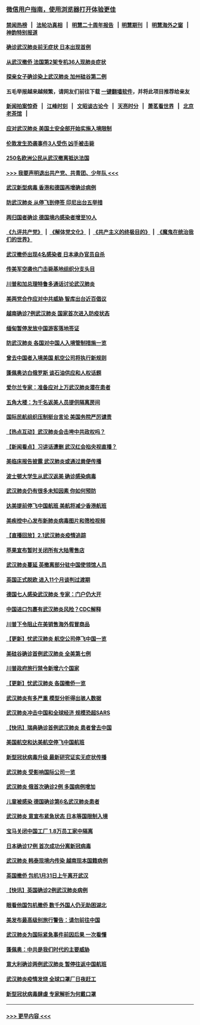 ### [微信用户指南，使用浏览器打开体验更佳](https://github.com/gfw-breaker/banned-news1/blob/master/indexes/wechat-guide.md?t=0)
#### [禁闻热榜](热点新闻.md?t=0)  &nbsp;&nbsp;|&nbsp;&nbsp; [法轮功真相](https://github.com/gfw-breaker/truth/blob/master/README.md?t=0) &nbsp;&nbsp;|&nbsp;&nbsp; [明慧二十周年报告](https://github.com/gfw-breaker/mh-reports/blob/master/README.md?t=0) &nbsp;&nbsp;|&nbsp;&nbsp;[明慧期刊](https://github.com/gfw-breaker/mh-qikan) &nbsp;&nbsp;|&nbsp;&nbsp; [明慧海外之窗](https://github.com/gfw-breaker/mh-news/blob/master/README.md?t=0) &nbsp;&nbsp;|&nbsp;&nbsp; [神韵特别报道](https://github.com/gfw-breaker/mh-news/blob/master/shenyun.md?t=0)
#### [确诊武汉肺炎前无症状 日本出现首例](../pages/nsc418/n11841567.md?t=02032244) 
#### [从武汉撤侨 法国第2架专机36人现肺炎症状](../pages/nsc418/n11841382.md?t=02032244) 
#### [探亲女子确诊染上武汉肺炎 加州硅谷第二例](../pages/nsc418/n11839784.md?t=02032244) 
#### 五毛举报越来越频繁，请网友们前往下载 [一键翻墙软件](https://github.com/gfw-breaker/ssr-accounts)，并将此项目推荐给亲友
#### [新闻拍案惊奇](https://github.com/gfw-breaker/banned-news1/blob/master/pages/link4.md) &nbsp;&nbsp;|&nbsp;&nbsp; [江峰时刻](https://github.com/gfw-breaker/banned-news1/blob/master/pages/link4.md) &nbsp;&nbsp;|&nbsp;&nbsp; [文昭谈古论今](https://github.com/gfw-breaker/banned-news1/blob/master/pages/link4.md) &nbsp;&nbsp;|&nbsp;&nbsp; [天亮时分](https://github.com/gfw-breaker/banned-news1/blob/master/pages/link4.md) &nbsp;&nbsp;|&nbsp;&nbsp; [萧茗看世界](https://github.com/gfw-breaker/banned-news1/blob/master/pages/link4.md) &nbsp;&nbsp;|&nbsp;&nbsp; [北京老茶馆](https://github.com/gfw-breaker/banned-news1/blob/master/pages/link4.md) &nbsp;&nbsp;|&nbsp;&nbsp; 
#### [应对武汉肺炎 美国土安全部开始实施入境限制](../pages/nsc418/n11839729.md?t=02032244) 
#### [伦敦发生恐袭事件3人受伤 凶手被击毙](../pages/nsc418/n11839442.md?t=02032244) 
#### [250名欧洲公民从武汉撤离抵达法国](../pages/nsc418/n11839438.md?t=02032244) 
#### [>>> 我要声明退出共产党、共青团、少年队 <<<](https://github.com/begood0513/goodnews/blob/master/quit/letter.md) 
#### [武汉新型病毒 香港和德国再增确诊病例](../pages/nsc418/n11839381.md?t=02032244) 
#### [防武汉肺炎 从停飞到停签 印尼出台五举措](../pages/nsc418/n11839282.md?t=02032244) 
#### [两归国者确诊 德国境内感染者增至10人](../pages/nsc418/n11839164.md?t=02032244) 
#### [《九评共产党》](https://github.com/begood0513/9ping.md/blob/master/README.md) &nbsp;|&nbsp; [《解体党文化》](../../../../jtdwh.md/blob/master/README.md)  &nbsp;|&nbsp; [《共产主义的终极目的》](../../../../gczydzjmd.md/blob/master/README.md) &nbsp;|&nbsp; [《魔鬼在统治我们的世界》](../../../../mgztzwmdsj.md/blob/master/README.md) 
#### [武汉撤侨出现4名感染者 日本承办官员自杀](../pages/nsc418/n11839044.md?t=02032244) 
#### [传美军空袭也门击毙基地组织分支头目](../pages/nsc418/n11839210.md?t=02032244) 
#### [川普和加总理特鲁多通话讨论武汉肺炎](../pages/nsc418/n11839128.md?t=02032244) 
#### [美两党合作应对中共威胁 智库出台近百倡议](../pages/nsc418/n11838437.md?t=02032244) 
#### [越南确诊7例武汉肺炎 国家首次进入防疫状态](../pages/nsc418/n11838860.md?t=02032244) 
#### [缅甸暂停发放中国游客落地签证](../pages/nsc418/n11838730.md?t=02032244) 
#### [防武汉肺炎 各国对中国人入境管制措施一览](../pages/nsc418/n11838726.md?t=02032244) 
#### [曾去中国者入境美国 航空公司将执行新规则](../pages/nsc418/n11838375.md?t=02032244) 
#### [蓬佩奥访白俄罗斯 谈石油供应和人权话题](../pages/nsc418/n11838242.md?t=02032244) 
#### [爱尔兰专家：准备应对上万武汉肺炎潜在患者](../pages/nsc418/n11837978.md?t=02032244) 
#### [五角大楼：为千名返美人员提供隔离房间](../pages/nsc418/n11837831.md?t=02032244) 
#### [国际民航组织压制挺台言论 美国务院严厉谴责](../pages/nsc418/n11837791.md?t=02032244) 
#### [【热点互动】武汉肺炎会击垮中共政权吗？](../pages/nsc418/n11837779.md?t=02032244) 
#### [【新闻看点】习讲话遭删 武汉红会掐央视直播？](../pages/nsc418/n11837573.md?t=02032244) 
#### [美临床报告披露 武汉肺炎或通过粪便传播](../pages/nsc418/n11837626.md?t=02032244) 
#### [波士顿大学生从武汉返美 确诊感染病毒](../pages/nsc418/n11837580.md?t=02032244) 
#### [武汉肺炎仍有很多未知因素 你如何预防](../pages/nsc418/n11837666.md?t=02032244) 
#### [达美提前停飞中国航班 美航将减少香港航班](../pages/nsc418/n11837649.md?t=02032244) 
#### [美疾控中心发布新肺炎病毒图片和筛检视频](../pages/nsc418/n11837491.md?t=02032244) 
#### [【直播回放】2.1武汉肺炎疫情追踪](../pages/nsc418/n11837232.md?t=02032244) 
#### [苹果宣布暂时关闭所有大陆零售店](../pages/nsc418/n11837097.md?t=02032244) 
#### [武汉肺炎蔓延 英撤离部分驻中国使领馆人员](../pages/nsc418/n11837061.md?t=02032244) 
#### [英国正式脱欧 进入11个月谈判过渡期](../pages/nsc418/n11836911.md?t=02032244) 
#### [德国七人感染武汉肺炎 专家：门户仍大开](../pages/nsc418/n11836344.md?t=02032244) 
#### [中国进口包裹有武汉肺炎风险？CDC解释](../pages/nsc418/n11836321.md?t=02032244) 
#### [川普下令阻止在美销售海外假冒商品](../pages/nsc418/n11836261.md?t=02032244) 
#### [【更新】忧武汉肺炎 航空公司停飞中国一览](../pages/nsc418/n11835931.md?t=02032244) 
#### [美硅谷确诊首例武汉肺炎 全美第七例](../pages/nsc418/n11836093.md?t=02032244) 
#### [川普政府旅行禁令新增六个国家](../pages/nsc418/n11836083.md?t=02032244) 
#### [【更新】忧武汉肺炎 各国撤侨一览](../pages/nsc418/n11835673.md?t=02032244) 
#### [武汉肺炎有多严重 模型分析得出骇人数据](../pages/nsc418/n11835829.md?t=02032244) 
#### [武汉肺炎冲击中国和全球经济 规模恐超SARS](../pages/nsc418/n11835652.md?t=02032244) 
#### [【快讯】瑞典确诊首例武汉肺炎 患者曾去中国](../pages/nsc418/n11835675.md?t=02032244) 
#### [美国航空和达美航空停飞中国航班](../pages/nsc418/n11835567.md?t=02032244) 
#### [新型冠状病毒升级 最新研究证实无症状传播](../pages/nsc418/n11835589.md?t=02032244) 
#### [武汉肺炎 受影响国际公司一览](../pages/nsc418/n11835538.md?t=02032244) 
#### [武汉肺炎 俄首次确诊2例 多国病例增加](../pages/nsc418/n11835295.md?t=02032244) 
#### [儿童被感染 德国确诊第6名武汉肺炎患者](../pages/nsc418/n11835338.md?t=02032244) 
#### [武汉肺炎 意宣布紧急状态 日本等国限制入境](../pages/nsc418/n11835062.md?t=02032244) 
#### [宝马关闭中国工厂 1.8万员工家中隔离](../pages/nsc418/n11835128.md?t=02032244) 
#### [日本确诊17例 首次成功分离新冠病毒](../pages/nsc418/n11834975.md?t=02032244) 
#### [武汉肺炎 韩泰现境内传染 越南现本国籍病例](../pages/nsc418/n11834857.md?t=02032244) 
#### [英国撤侨 包机1月31日上午离开武汉](../pages/nsc418/n11834808.md?t=02032244) 
#### [【快讯】英国确诊2例武汉肺炎病例](../pages/nsc418/n11834824.md?t=02032244) 
#### [眼看他国包机撤侨 数千外国人仍无助困湖北](../pages/nsc418/n11834010.md?t=02032244) 
#### [美发布最高级别旅行警告：请勿前往中国](../pages/nsc418/n11834038.md?t=02032244) 
#### [武汉肺炎为国际紧急事件前因后果 一次看懂](../pages/nsc418/n11833893.md?t=02032244) 
#### [蓬佩奥：中共是我们时代的主要威胁](../pages/nsc418/n11833434.md?t=02032244) 
#### [意大利确诊两例武汉肺炎 暂停往返中国航班](../pages/nsc418/n11833483.md?t=02032244) 
#### [武汉肺炎疫情发烧 全球口罩厂日夜赶工](../pages/nsc418/n11833528.md?t=02032244) 
#### [新型冠状病毒肆虐 专家解析为何戴口罩](../pages/nsc418/n11833332.md?t=02032244) 

----
#### [ >>> 更早内容 <<< ](../indexes/nsc418-earlier.md)
